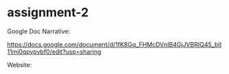 # assignment-2

Google Doc Narrative:

https://docs.google.com/document/d/1fK8Gq_FHMcDVnlB4GjJVBRIQ45_bII11mj0qpvpvbf0/edit?usp=sharing

Website:
